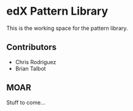 # edX Pattern Library
This is the working space for the pattern library.

## Contributors
* Chris Rodriguez
* Brian Talbot

## MOAR
Stuff to come...
